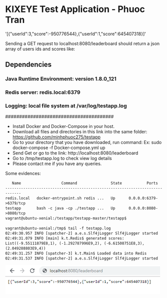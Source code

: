 # KIXEYE Test Application - Phuoc Tran

'[{"userId":3,"score":-950776544},{"userId":1,"score":645407318}]'

Sending a GET request to localhost:8080/leaderboard should return a json array of users ids and scores like:

## Dependencies

### Java Runtime Environment: version 1.8.0_121
### Redis server: redis.local:6379
### Logging: local file system at /var/log/testapp.log

#######################################

- Install Docker and Docker-Compose in your host.
- Download all files and directories in this link into the same folder: https://github.com/minhphuoc275/testapp
- Go to your directory that you have downloaded, run command:
    Ex: sudo docker-compose -f Docker-compose.yml up
- Send Get or go to the link: http://localhost:8080/leaderboard
- Go to /tmp/testapp.log to check view log details
- Please contact me if you have any queries.

Some evidences:

```vagrant@ubuntu-xenial:/testapp/testapp-master/testapp$ sudo docker-compose ps
   Name                  Command               State           Ports         
-----------------------------------------------------------------------------
redis.local   docker-entrypoint.sh redis ...   Up      0.0.0.0:6379->6379/tcp
testapp       bash -c java -cp ./testapp ...   Up      0.0.0.0:8080->8080/tcp
vagrant@ubuntu-xenial:/testapp/testapp-master/testapp$

vagrant@ubuntu-xenial:/tmp$ tail -f testapp.log 
02:49:30.957 INFO [spatcher-2] a.e.s.Slf4jLogger Slf4jLogger started
02:49:31.079 INFO [main] k.t.Redis$ generated scores: List((-9.55111879E8,1), (-1.292787996E9,2), (-6.61508751E8,3), (2.049288803E9,4))
02:49:31.257 INFO [spatcher-3] k.t.Main$ Loaded data into Redis
02:49:31.537 INFO [spatcher-2] a.e.s.Slf4jLogger Slf4jLogger started
```

![alt](https://github.com/minhphuoc275/testapp/blob/master/images/success.png)
